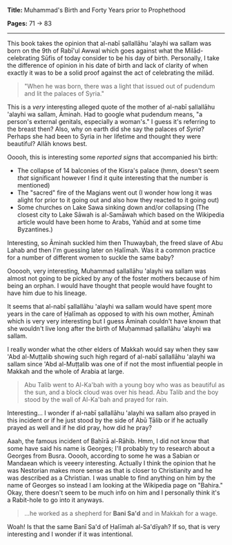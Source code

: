 **Title:** Muhammad's Birth and Forty Years prior to Prophethood

**Pages:** 71 -> 83

---

This book takes the opinion that al-nabī ṣallallāhu 'alayhi wa sallam was born on the 9th of Rabī'ul Awwal which goes against what the Milād-celebrating Sūfis of today consider to be his day of birth. Personally, I take the difference of opinion in his date of birth and lack of clarity of when exactly it was to be a solid proof against the act of celebrating the milād.

> "When he was born, there was a light that issued out of pudendum and lit the palaces of Syria."

This is a *very* interesting alleged quote of the mother of al-nabī ṣallallāhu 'alayhi wa sallam, Āminah. Had to google what pudendum means, "a person's external genitals, especially a woman's." I guess it's referring to the breast then? Also, why on earth did she say the palaces of *Syria*? Perhaps she had been to Syria in her lifetime and thought they were beautiful? Allāh knows best.

Ooooh, this is interesting some *reported signs* that accompanied his birth:
- The collapse of 14 balconies of the Kisra's palace (hmm, doesn't seem *that* significant however I find it quite interesting that the number is mentioned)
- The "sacred" fire of the Magians went out (I wonder how long it was alight for prior to it going out and also how they reacted to it going out)
- Some churches on Lake Sawa sinking down and/or collapsing (The closest city to Lake Sāwah is al-Samāwah which based on the Wikipedia article would have been home to Arabs, Yahūd and at some time Byzantines.)

Interesting, so Āminah suckled him then Thuwaybah, the freed slave of Abu Lahab and then I'm guessing later on Ḥalīmah. Was it a common practice for a number of different women to suckle the same baby?

Oooooh, very interesting, Muḥammad ṣallallāhu 'alayhi wa sallam was almost not going to be picked by any of the foster mothers because of him being an orphan. I would have thought that people would have fought to have him due to his lineage.

It seems that al-nabī ṣallallāhu 'alayhi wa sallam would have spent more years in the care of Ḥalīmah as opposed to with his own mother, Āminah which is very very interesting but I guess Āminah couldn't have known that she wouldn't live long after the birth of Muḥammad ṣallallāhu 'alayhi wa sallam.

I really wonder what the other elders of Makkah would say when they saw 'Abd al-Muṭṭalib showing such high regard of al-nabī ṣallallāhu 'alayhi wa sallam since 'Abd al-Muṭṭalib was one of if not the most influential people in Makkah and the whole of Arabia at large.

> Abu Talib went to Al-Ka'bah with a young boy who was as beautiful as the sun, and a block cloud was over his head. Abu Talib and the boy stood by the wall of Al-Ka'bah and prayed for rain.

Interesting... I wonder if al-nabī ṣallallāhu 'alayhi wa sallam also prayed in this incident or if he just stood by the side of Abū Ṭālib or if he actually prayed as well and if he did pray, how did he pray?

Aaah, the famous incident of Baḥīrā al-Rāhib. Hmm, I did not know that some have said his name is Georges; I'll probably try to research about a Georges from Busra. Ooooh, according to some he was a Sabian or Mandaean which is veeery interesting. Actually I think the opinion that he was Nestorian makes more sense as that is closer to Christianity and he was described as a Christian. I was unable to find anything on him by the name of Georges so instead I am looking at the Wikipedia page on "Bahira." Okay, there doesn't seem to be much info on him and I personally think it's a Rabit-hole to go into it anyways.

> ...he worked as a shepherd for **Bani Sa'd** and in Makkah for a wage.

Woah! Is that the same Banī Sa'd of Ḥalīmah al-Sa'dīyah? If so, that is very interesting and I wonder if it was intentional.
